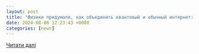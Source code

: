 ```yaml
---
layout: post
title: "Физики придумали, как объединить квантовый и обычный интернет: что это даст"
date: 2024-08-06 12:23:43 +0000
categories: [news]
---
```


[Читати далі](https://focus.ua/digital/661577-fiziki-pridumali-kak-obedinit-kvantovyy-i-obychnyy-internet-chto-eto-dast)

